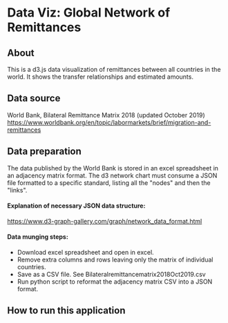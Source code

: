 # Data Viz: Global Network of Remittances

## About
This is a d3.js data visualization of remittances between all countries in the world. It shows the transfer relationships and estimated amounts.

## Data source
World Bank, Bilateral Remittance Matrix 2018 (updated October 2019)
https://www.worldbank.org/en/topic/labormarkets/brief/migration-and-remittances

## Data preparation
The data published by the World Bank is stored in an excel spreadsheet in an adjacency matrix format. The d3 network chart must consume a JSON file formatted to a specific standard, listing all the "nodes" and then the "links".

#### Explanation of necessary JSON data structure:
https://www.d3-graph-gallery.com/graph/network_data_format.html

#### Data munging steps:
- Download excel spreadsheet and open in excel.
- Remove extra columns and rows leaving only the matrix of individual countries.
- Save as a CSV file. See Bilateralremittancematrix2018Oct2019.csv
- Run python script to reformat the adjacency matrix CSV into a JSON format.

## How to run this application
